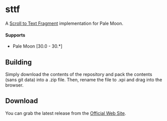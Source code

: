 # sttf
A [Scroll to Text Fragment](https://wicg.github.io/scroll-to-text-fragment/) implementation for Pale Moon.

#### Supports
 * Pale Moon [30.0 - 30.*]

## Building
Simply download the contents of the repository and pack the contents (sans git data) into a .zip file. Then, rename the file to .xpi and drag into the browser.

## Download
You can grab the latest release from the [Official Web Site](//realityripple.com/Software/XUL/sttf/).

